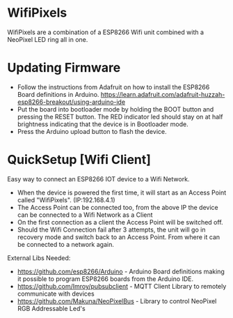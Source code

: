 # WifiPixels
WifiPixels are a combination of a ESP8266 Wifi unit combined with a NeoPixel LED ring all in one.

# Updating Firmware
* Follow the instructions from Adafruit on how to install the ESP8266 Board definitions in Arduino. https://learn.adafruit.com/adafruit-huzzah-esp8266-breakout/using-arduino-ide
* Put the board into bootloader mode by holding the BOOT button and pressing the RESET button. The RED indicator led should stay on at half brightness indicating that the device is in Bootloader mode.
* Press the Arduino upload button to flash the device. 

# QuickSetup [Wifi Client]

Easy way to connect an ESP8266 IOT device to a Wifi Network.

* When the device is powered the first time, it will start as an Access Point called "WifiPixels". (IP:192.168.4.1)
* The Access Point can be connected too, from the above IP the device can be connected to a Wifi Network as a Client
* On the first connection as a client the Access Point will be switched off.
* Should the Wifi Connection fail after 3 attempts, the unit will go in recovery mode and switch back to an Access Point. From where it can be connected to a network again.

External Libs Needed:
* https://github.com/esp8266/Arduino - Arduino Board definitions making it possible to program ESP8266 boards from the Arduino IDE.
* https://github.com/Imroy/pubsubclient - MQTT Client Library to remotely communicate with devices
* https://github.com/Makuna/NeoPixelBus - Library to control NeoPixel RGB Addressable Led's
